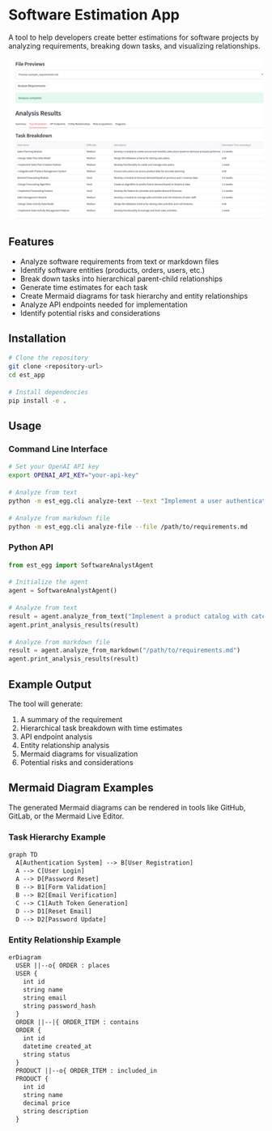 # Software Estimation App

A tool to help developers create better estimations for software projects by analyzing requirements, breaking down tasks, and visualizing relationships.


![Software Estimation App](./screenshot.png)

## Features

- Analyze software requirements from text or markdown files
- Identify software entities (products, orders, users, etc.)
- Break down tasks into hierarchical parent-child relationships
- Generate time estimates for each task
- Create Mermaid diagrams for task hierarchy and entity relationships
- Analyze API endpoints needed for implementation
- Identify potential risks and considerations

## Installation

```bash
# Clone the repository
git clone <repository-url>
cd est_app

# Install dependencies
pip install -e .
```

## Usage

### Command Line Interface

```bash
# Set your OpenAI API key
export OPENAI_API_KEY="your-api-key"

# Analyze from text
python -m est_egg.cli analyze-text --text "Implement a user authentication system with registration, login, and password reset."

# Analyze from markdown file
python -m est_egg.cli analyze-file --file /path/to/requirements.md
```

### Python API

```python
from est_egg import SoftwareAnalystAgent

# Initialize the agent
agent = SoftwareAnalystAgent()

# Analyze from text
result = agent.analyze_from_text("Implement a product catalog with categories and search functionality.")
agent.print_analysis_results(result)

# Analyze from markdown file
result = agent.analyze_from_markdown("/path/to/requirements.md")
agent.print_analysis_results(result)
```

## Example Output

The tool will generate:

1. A summary of the requirement
2. Hierarchical task breakdown with time estimates
3. API endpoint analysis
4. Entity relationship analysis
5. Mermaid diagrams for visualization
6. Potential risks and considerations

## Mermaid Diagram Examples

The generated Mermaid diagrams can be rendered in tools like GitHub, GitLab, or the Mermaid Live Editor.

### Task Hierarchy Example

```mermaid
graph TD
  A[Authentication System] --> B[User Registration]
  A --> C[User Login]
  A --> D[Password Reset]
  B --> B1[Form Validation]
  B --> B2[Email Verification]
  C --> C1[Auth Token Generation]
  D --> D1[Reset Email]
  D --> D2[Password Update]
```

### Entity Relationship Example

```mermaid
erDiagram
  USER ||--o{ ORDER : places
  USER {
    int id
    string name
    string email
    string password_hash
  }
  ORDER ||--|{ ORDER_ITEM : contains
  ORDER {
    int id
    datetime created_at
    string status
  }
  PRODUCT ||--o{ ORDER_ITEM : included_in
  PRODUCT {
    int id
    string name
    decimal price
    string description
  }
```
